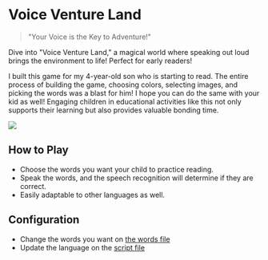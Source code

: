 # Voice Venture Land

> "Your Voice is the Key to Adventure!"

Dive into "Voice Venture Land," a magical world where speaking out loud brings the environment to life! 
Perfect for early readers!

I built this game for my 4-year-old son who is starting to read.
The entire process of building the game, choosing colors, selecting images, 
and picking the words was a blast for him! I hope you can do the same with your kid as well!
Engaging children in educational activities like this not only supports their learning 
but also provides valuable bonding time.


![](./screenshot.png)

## How to Play

- Choose the words you want your child to practice reading.
- Speak the words, and the speech recognition will determine if they are correct.
- Easily adaptable to other languages as well.


## Configuration

- Change the words you want on [the words file](./words.js)
- Update the language on the [script file](./script.js)

